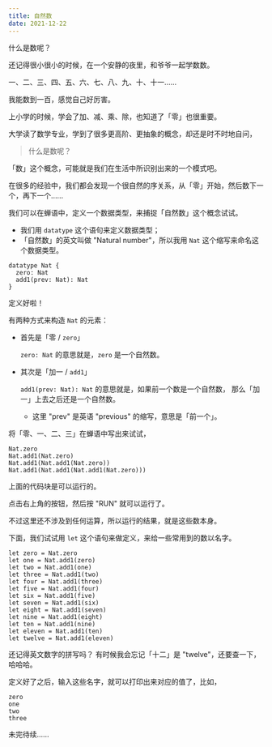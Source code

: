 ```yaml
---
title: 自然数
date: 2021-12-22
---
```


什么是数呢？

还记得很小很小的时候，在一个安静的夜里，和爷爷一起学数数。

一、二、三、四、五、六、七、八、九、十、十一……

我能数到一百，感觉自己好厉害。

上小学的时候，学会了加、减、乘、除，也知道了「零」也很重要。

大学读了数学专业，学到了很多更高阶、更抽象的概念，却还是时不时地自问，

> 什么是数呢？

「数」这个概念，可能就是我们在生活中所识别出来的一个模式吧。

在很多的经验中，我们都会发现一个很自然的序关系，从「零」开始，然后数下一个，再下一个……

我们可以在蝉语中，定义一个数据类型，来捕捉「自然数」这个概念试试。

- 我们用 `datatype` 这个语句来定义数据类型；
- 「自然数」的英文叫做 "Natural number"，所以我用 `Nat` 这个缩写来命名这个数据类型。

``` cicada
datatype Nat {
  zero: Nat
  add1(prev: Nat): Nat
}
```

定义好啦！

有两种方式来构造 `Nat` 的元素：

- 首先是「零 / `zero`」

  `zero: Nat` 的意思就是，`zero` 是一个自然数。

- 其次是「加一 / `add1`」

  `add1(prev: Nat): Nat` 的意思就是，如果前一个数是一个自然数，
  那么「加一」上去之后还是一个自然数。

  - 这里 "prev" 是英语 "previous" 的缩写，意思是「前一个」。

将「零、一、二、三」在蝉语中写出来试试，

``` cicada
Nat.zero
Nat.add1(Nat.zero)
Nat.add1(Nat.add1(Nat.zero))
Nat.add1(Nat.add1(Nat.add1(Nat.zero)))
```

上面的代码块是可以运行的。

点击右上角的按钮，然后按 "RUN" 就可以运行了。

不过这里还不涉及到任何运算，所以运行的结果，就是这些数本身。

下面，我们试试用 `let` 这个语句来做定义，来给一些常用到的数以名字。

``` cicada
let zero = Nat.zero
let one = Nat.add1(zero)
let two = Nat.add1(one)
let three = Nat.add1(two)
let four = Nat.add1(three)
let five = Nat.add1(four)
let six = Nat.add1(five)
let seven = Nat.add1(six)
let eight = Nat.add1(seven)
let nine = Nat.add1(eight)
let ten = Nat.add1(nine)
let eleven = Nat.add1(ten)
let twelve = Nat.add1(eleven)
```

还记得英文数字的拼写吗？
有时候我会忘记「十二」是 "twelve"，还要查一下，哈哈哈。

定义好了之后，输入这些名字，就可以打印出来对应的值了，比如，

``` cicada
zero
one
two
three
```

未完待续……
